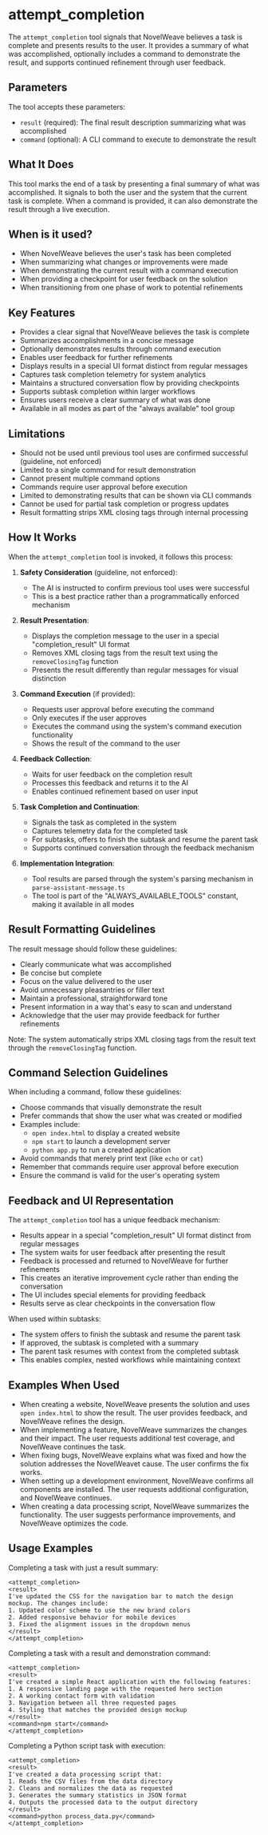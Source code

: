 # attempt_completion

The `attempt_completion` tool signals that NovelWeave believes a task is complete and presents results to the user. It provides a summary of what was accomplished, optionally includes a command to demonstrate the result, and supports continued refinement through user feedback.

## Parameters

The tool accepts these parameters:

- `result` (required): The final result description summarizing what was accomplished
- `command` (optional): A CLI command to execute to demonstrate the result

## What It Does

This tool marks the end of a task by presenting a final summary of what was accomplished. It signals to both the user and the system that the current task is complete. When a command is provided, it can also demonstrate the result through a live execution.

## When is it used?

- When NovelWeave believes the user's task has been completed
- When summarizing what changes or improvements were made
- When demonstrating the current result with a command execution
- When providing a checkpoint for user feedback on the solution
- When transitioning from one phase of work to potential refinements

## Key Features

- Provides a clear signal that NovelWeave believes the task is complete
- Summarizes accomplishments in a concise message
- Optionally demonstrates results through command execution
- Enables user feedback for further refinements
- Displays results in a special UI format distinct from regular messages
- Captures task completion telemetry for system analytics
- Maintains a structured conversation flow by providing checkpoints
- Supports subtask completion within larger workflows
- Ensures users receive a clear summary of what was done
- Available in all modes as part of the "always available" tool group

## Limitations

- Should not be used until previous tool uses are confirmed successful (guideline, not enforced)
- Limited to a single command for result demonstration
- Cannot present multiple command options
- Commands require user approval before execution
- Limited to demonstrating results that can be shown via CLI commands
- Cannot be used for partial task completion or progress updates
- Result formatting strips XML closing tags through internal processing

## How It Works

When the `attempt_completion` tool is invoked, it follows this process:

1. **Safety Consideration** (guideline, not enforced):

    - The AI is instructed to confirm previous tool uses were successful
    - This is a best practice rather than a programmatically enforced mechanism

2. **Result Presentation**:

    - Displays the completion message to the user in a special "completion_result" UI format
    - Removes XML closing tags from the result text using the `removeClosingTag` function
    - Presents the result differently than regular messages for visual distinction

3. **Command Execution** (if provided):

    - Requests user approval before executing the command
    - Only executes if the user approves
    - Executes the command using the system's command execution functionality
    - Shows the result of the command to the user

4. **Feedback Collection**:

    - Waits for user feedback on the completion result
    - Processes this feedback and returns it to the AI
    - Enables continued refinement based on user input

5. **Task Completion and Continuation**:

    - Signals the task as completed in the system
    - Captures telemetry data for the completed task
    - For subtasks, offers to finish the subtask and resume the parent task
    - Supports continued conversation through the feedback mechanism

6. **Implementation Integration**:
    - Tool results are parsed through the system's parsing mechanism in `parse-assistant-message.ts`
    - The tool is part of the "ALWAYS_AVAILABLE_TOOLS" constant, making it available in all modes

## Result Formatting Guidelines

The result message should follow these guidelines:

- Clearly communicate what was accomplished
- Be concise but complete
- Focus on the value delivered to the user
- Avoid unnecessary pleasantries or filler text
- Maintain a professional, straightforward tone
- Present information in a way that's easy to scan and understand
- Acknowledge that the user may provide feedback for further refinements

Note: The system automatically strips XML closing tags from the result text through the `removeClosingTag` function.

## Command Selection Guidelines

When including a command, follow these guidelines:

- Choose commands that visually demonstrate the result
- Prefer commands that show the user what was created or modified
- Examples include:
    - `open index.html` to display a created website
    - `npm start` to launch a development server
    - `python app.py` to run a created application
- Avoid commands that merely print text (like `echo` or `cat`)
- Remember that commands require user approval before execution
- Ensure the command is valid for the user's operating system

## Feedback and UI Representation

The `attempt_completion` tool has a unique feedback mechanism:

- Results appear in a special "completion_result" UI format distinct from regular messages
- The system waits for user feedback after presenting the result
- Feedback is processed and returned to NovelWeave for further refinements
- This creates an iterative improvement cycle rather than ending the conversation
- The UI includes special elements for providing feedback
- Results serve as clear checkpoints in the conversation flow

When used within subtasks:

- The system offers to finish the subtask and resume the parent task
- If approved, the subtask is completed with a summary
- The parent task resumes with context from the completed subtask
- This enables complex, nested workflows while maintaining context

## Examples When Used

- When creating a website, NovelWeave presents the solution and uses `open index.html` to show the result. The user provides feedback, and NovelWeave refines the design.
- When implementing a feature, NovelWeave summarizes the changes and their impact. The user requests additional test coverage, and NovelWeave continues the task.
- When fixing bugs, NovelWeave explains what was fixed and how the solution addresses the NovelWeavet cause. The user confirms the fix works.
- When setting up a development environment, NovelWeave confirms all components are installed. The user requests additional configuration, and NovelWeave continues.
- When creating a data processing script, NovelWeave summarizes the functionality. The user suggests performance improvements, and NovelWeave optimizes the code.

## Usage Examples

Completing a task with just a result summary:

```
<attempt_completion>
<result>
I've updated the CSS for the navigation bar to match the design mockup. The changes include:
1. Updated color scheme to use the new brand colors
2. Added responsive behavior for mobile devices
3. Fixed the alignment issues in the dropdown menus
</result>
</attempt_completion>
```

Completing a task with a result and demonstration command:

```
<attempt_completion>
<result>
I've created a simple React application with the following features:
1. A responsive landing page with the requested hero section
2. A working contact form with validation
3. Navigation between all three requested pages
4. Styling that matches the provided design mockup
</result>
<command>npm start</command>
</attempt_completion>
```

Completing a Python script task with execution:

```
<attempt_completion>
<result>
I've created a data processing script that:
1. Reads the CSV files from the data directory
2. Cleans and normalizes the data as requested
3. Generates the summary statistics in JSON format
4. Outputs the processed data to the output directory
</result>
<command>python process_data.py</command>
</attempt_completion>
```
